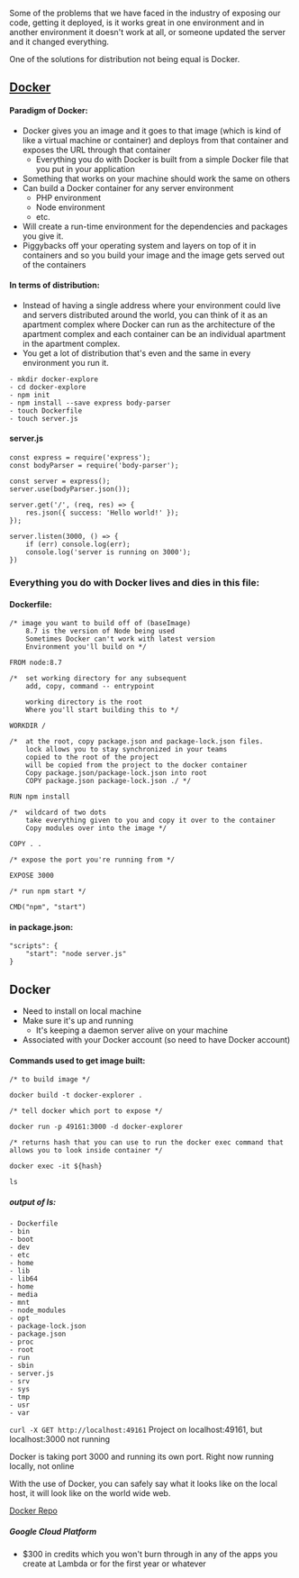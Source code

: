Some of the problems that we have faced in the industry of exposing our code, getting it deployed, is it works great in one environment and in another environment it doesn't work at all, or someone updated the server and it changed everything.

One of the solutions for distribution not being equal is Docker.

## [Docker](https://docs.docker.com/)

#### Paradigm of Docker:

- Docker gives you an image and it goes to that image (which is kind of like a virtual machine or container) and deploys from that container and exposes the URL through that container
  - Everything you do with Docker is built from a simple Docker file that you put in your application
- Something that works on your machine should work the same on others
- Can build a Docker container for any server environment
  - PHP environment
  - Node environment
  - etc.
- Will create a run-time environment for the dependencies and packages you give it.
- Piggybacks off your operating system and layers on top of it in containers and so you build your image and the image gets served out of the containers

#### In terms of distribution:

- Instead of having a single address where your environment could live and servers distributed around the world, you can think of it as an apartment complex where Docker can run as the architecture of the apartment complex and each container can be an individual apartment in the apartment complex.
- You get a lot of distribution that's even and the same in every environment you run it.

```
- mkdir docker-explore
- cd docker-explore
- npm init
- npm install --save express body-parser
- touch Dockerfile
- touch server.js
```

#### server.js

```
const express = require('express');
const bodyParser = require('body-parser');

const server = express();
server.use(bodyParser.json());

server.get('/', (req, res) => {
    res.json({ success: 'Hello world!' });
});

server.listen(3000, () => {
    if (err) console.log(err);
    console.log('server is running on 3000');
})
```

### Everything you do with Docker lives and dies in this file:

#### Dockerfile:

```
/* image you want to build off of (baseImage)
    8.7 is the version of Node being used
    Sometimes Docker can't work with latest version
    Environment you'll build on */

FROM node:8.7

/*  set working directory for any subsequent
    add, copy, command -- entrypoint

    working directory is the root
    Where you'll start building this to */

WORKDIR /

/*  at the root, copy package.json and package-lock.json files.
    lock allows you to stay synchronized in your teams
    copied to the root of the project
    will be copied from the project to the docker container
    Copy package.json/package-lock.json into root
    COPY package.json package-lock.json ./ */

RUN npm install

/*  wildcard of two dots
    take everything given to you and copy it over to the container
    Copy modules over into the image */

COPY . .

/* expose the port you're running from */

EXPOSE 3000

/* run npm start */

CMD("npm", "start")
```

#### in package.json:

```
"scripts": {
    "start": "node server.js"
}
```

## Docker

- Need to install on local machine
- Make sure it's up and running
  - It's keeping a daemon server alive on your machine
- Associated with your Docker account (so need to have Docker account)

#### Commands used to get image built:

```
/* to build image */

docker build -t docker-explorer .

/* tell docker which port to expose */

docker run -p 49161:3000 -d docker-explorer

/* returns hash that you can use to run the docker exec command that allows you to look inside container */

docker exec -it ${hash}

ls
```

##### output of ls:

```
- Dockerfile
- bin
- boot
- dev
- etc
- home
- lib
- lib64
- home
- media
- mnt
- node_modules
- opt
- package-lock.json
- package.json
- proc
- root
- run
- sbin
- server.js
- srv
- sys
- tmp
- usr
- var
```

`curl -X GET http://localhost:49161`
Project on localhost:49161, but localhost:3000 not running

Docker is taking port 3000 and running its own port.
Right now running locally, not online

With the use of Docker, you can safely say what it looks like on the local host, it will look like on the world wide web.

[Docker Repo](https://github.com/LambdaSchool/DevOps-Deployment-Mini)

##### Google Cloud Platform

- $300 in credits which you won't burn through in any of the apps you create at Lambda or for the first year or whatever
